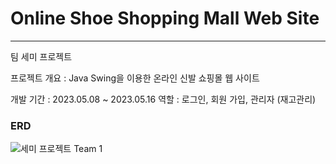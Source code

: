 # Online Shoe Shopping Mall Web Site

----------

팀 세미 프로젝트

프로젝트 개요 : Java Swing을 이용한 온라인 신발 쇼핑몰 웹 사이트

개발 기간 : 2023.05.08 ~ 2023.05.16
역할 : 로그인, 회원 가입, 관리자 (재고관리)

### ERD
![세미 프로젝트 Team 1](https://github.com/j0527/blind_dating/assets/130450080/435ba948-0bd3-49f2-9796-3a9a3cc06513)

